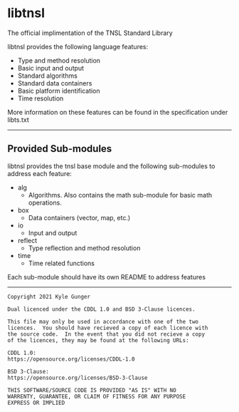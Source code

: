# libtnsl

The official implimentation of the TNSL Standard Library

libtnsl provides the following language features:
* Type and method resolution
* Basic input and output
* Standard algorithms
* Standard data containers
* Basic platform identification
* Time resolution

More information on these features can be found in the specification under libts.txt

---
## Provided Sub-modules

libtnsl provides the tnsl base module and the following sub-modules to address each feature:
* alg
  * Algorithms.  Also contains the math sub-module for basic math operations.
* box
  * Data containers (vector, map, etc.)
* io
  * Input and output
* reflect
  * Type reflection and method resolution
* time
  * Time related functions

Each sub-module should have its own README to address features

---
    Copyright 2021 Kyle Gunger
    
    Dual licenced under the CDDL 1.0 and BSD 3-Clause licences.
    
    This file may only be used in accordance with one of the two
    licences.  You should have recieved a copy of each licence with
    the source code.  In the event that you did not recieve a copy
    of the licences, they may be found at the following URLs:
    
    CDDL 1.0:
    https://opensource.org/licenses/CDDL-1.0
    
    BSD 3-Clause:
    https://opensource.org/licenses/BSD-3-Clause
    
    THIS SOFTWARE/SOURCE CODE IS PROVIDED "AS IS" WITH NO
    WARRENTY, GUARANTEE, OR CLAIM OF FITNESS FOR ANY PURPOSE
    EXPRESS OR IMPLIED
